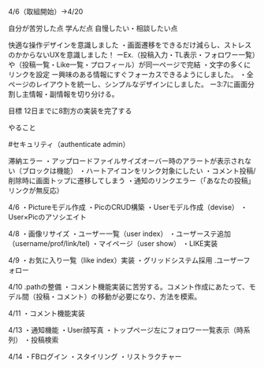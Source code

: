 4/6（取組開始）→4/20

自分が苦労した点
学んだ点
自慢したい・相談したい点

快適な操作デザインを意識しました
・画面遷移をできるだけ減らし、ストレスのかからないUXを意識しました！
ーEx.（投稿入力・TL表示・フォロワー一覧）や（投稿一覧・Like一覧・プロフィール）が同一ページで完結
・文字の多くにリンクを設定
ー興味のある情報にすぐフォーカスできるようにしました。
・全ページのレイアウトを統一し、シンプルなデザインにしました。
ー3:7に画面分割し主情報・副情報を切り分ける。

目標
12日までに8割方の実装を完了する

やること

#セキュリティ（authenticate admin）



滞納エラー
・アップロードファイルサイズオーバー時のアラートが表示されない（ブロックは機能）
・ハートアイコンをリンク対象にしたい
・コメント投稿/削除時に画面トップに遷移してしまう
・通知のリンクエラー（「あなたの投稿」リンクが無反応）

4/6
・Pictureモデル作成
・PicのCRUD構築
・Userモデル作成（devise）
・User×Picのアソシエイト

4/8
・画像リサイズ
・ユーザー一覧（user index）
・ユーザーステ追加（username/prof/link/tel)
・マイページ（user show）
・LIKE実装

4/9
・お気に入り一覧（like index）実装
・グリッドシステム採用
.ユーザーフォロー

4/10
.pathの整備
・コメント機能実装に苦労する。コメント作成にあたって、モデル間（投稿・コメント）の移動が必要になり、方法を模索。

4/11
・コメント機能実装

4/13
・通知機能
・User顔写真
・トップページ左にフォロワー一覧表示（時系列）
・投稿検索

4/14
・FBログイン
・スタイリング
・リストラクチャー
